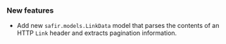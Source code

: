 ### New features

- Add new `safir.models.LinkData` model that parses the contents of an HTTP `Link` header and extracts pagination information.
